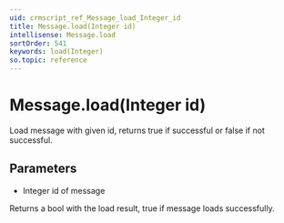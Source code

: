 ```yaml
---
uid: crmscript_ref_Message_load_Integer_id
title: Message.load(Integer id)
intellisense: Message.load
sortOrder: 541
keywords: load(Integer)
so.topic: reference
---
```


# Message.load(Integer id)

Load message with given id, returns true if successful or false if not successful.

## Parameters

 - Integer id of message

Returns a bool with the load result, true if message loads successfully.

